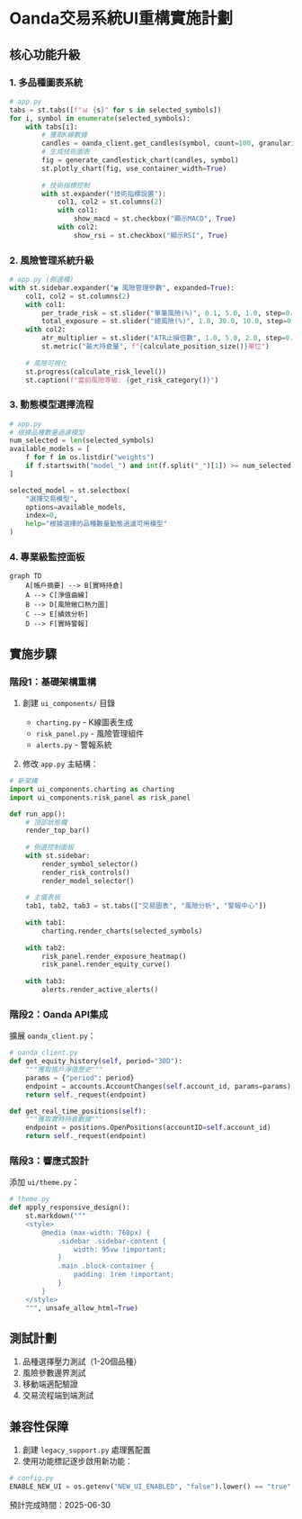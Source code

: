 # Oanda交易系統UI重構實施計劃

## 核心功能升級

### 1. 多品種圖表系統
```python
# app.py
tabs = st.tabs([f"📊 {s}" for s in selected_symbols])
for i, symbol in enumerate(selected_symbols):
    with tabs[i]:
        # 獲取K線數據
        candles = oanda_client.get_candles(symbol, count=100, granularity="M15")
        # 生成技術圖表
        fig = generate_candlestick_chart(candles, symbol)
        st.plotly_chart(fig, use_container_width=True)
        
        # 技術指標控制
        with st.expander("技術指標設置"):
            col1, col2 = st.columns(2)
            with col1:
                show_macd = st.checkbox("顯示MACD", True)
            with col2:
                show_rsi = st.checkbox("顯示RSI", True)
```

### 2. 風險管理系統升級
```python
# app.py (側邊欄)
with st.sidebar.expander("▣ 風險管理參數", expanded=True):
    col1, col2 = st.columns(2)
    with col1:
        per_trade_risk = st.slider("單筆風險(%)", 0.1, 5.0, 1.0, step=0.1)
        total_exposure = st.slider("總風險(%)", 1.0, 30.0, 10.0, step=0.5) 
    with col2:
        atr_multiplier = st.slider("ATR止損倍數", 1.0, 5.0, 2.0, step=0.1)
        st.metric("最大持倉量", f"{calculate_position_size()}單位")
        
    # 風險可視化
    st.progress(calculate_risk_level())
    st.caption(f"當前風險等級: {get_risk_category()}")
```

### 3. 動態模型選擇流程
```python
# app.py
# 根據品種數量過濾模型
num_selected = len(selected_symbols)
available_models = [
    f for f in os.listdir("weights") 
    if f.startswith("model_") and int(f.split("_")[1]) >= num_selected
]

selected_model = st.selectbox(
    "選擇交易模型",
    options=available_models,
    index=0,
    help="根據選擇的品種數量動態過濾可用模型"
)
```

### 4. 專業級監控面板
```mermaid
graph TD
    A[帳戶摘要] --> B[實時持倉]
    A --> C[淨值曲線]
    B --> D[風險敞口熱力圖]
    C --> E[績效分析]
    D --> F[實時警報]
```

## 實施步驟

### 階段1：基礎架構重構
1. 創建 `ui_components/` 目錄
   - `charting.py` - K線圖表生成
   - `risk_panel.py` - 風險管理組件
   - `alerts.py` - 警報系統

2. 修改 `app.py` 主結構：
```python
# 新架構
import ui_components.charting as charting
import ui_components.risk_panel as risk_panel

def run_app():
    # 頂部狀態欄
    render_top_bar()
    
    # 側邊控制面板
    with st.sidebar:
        render_symbol_selector()
        render_risk_controls()
        render_model_selector()
        
    # 主儀表板
    tab1, tab2, tab3 = st.tabs(["交易圖表", "風險分析", "警報中心"])
    
    with tab1:
        charting.render_charts(selected_symbols)
        
    with tab2:
        risk_panel.render_exposure_heatmap()
        risk_panel.render_equity_curve()
        
    with tab3:
        alerts.render_active_alerts()
```

### 階段2：Oanda API集成
擴展 `oanda_client.py`：
```python
# oanda_client.py
def get_equity_history(self, period="30D"):
    """獲取帳戶淨值歷史"""
    params = {"period": period}
    endpoint = accounts.AccountChanges(self.account_id, params=params)
    return self._request(endpoint)

def get_real_time_positions(self):
    """獲取實時持倉數據"""
    endpoint = positions.OpenPositions(accountID=self.account_id)
    return self._request(endpoint)
```

### 階段3：響應式設計
添加 `ui/theme.py`：
```python
# theme.py
def apply_responsive_design():
    st.markdown("""
    <style>
        @media (max-width: 768px) {
            .sidebar .sidebar-content {
                width: 95vw !important;
            }
            .main .block-container {
                padding: 1rem !important;
            }
        }
    </style>
    """, unsafe_allow_html=True)
```

## 測試計劃
1. 品種選擇壓力測試（1-20個品種）
2. 風險參數邊界測試
3. 移動端適配驗證
4. 交易流程端到端測試

## 兼容性保障
1. 創建 `legacy_support.py` 處理舊配置
2. 使用功能標記逐步啟用新功能：
```python
# config.py
ENABLE_NEW_UI = os.getenv("NEW_UI_ENABLED", "false").lower() == "true"
```

預計完成時間：2025-06-30